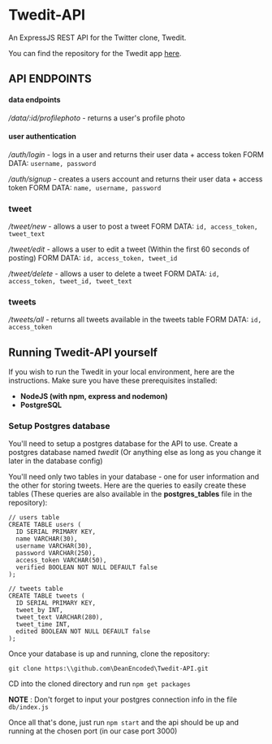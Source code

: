 # Twedit-API
An ExpressJS REST API for the Twitter clone, Twedit.

You can find the repository for the Twedit app [here](https:\\github.com\DeanEncoded\Twedit).

## API ENDPOINTS
#### data endpoints
*/data/:id/profilephoto* - returns a user's profile photo

#### user authentication
*/auth/login* - logs in a user and returns their user data + access token
FORM DATA: `username, password`

*/auth/signup* - creates a users account and returns their user data + access token
FORM DATA: `name, username, password`

### tweet
*/tweet/new* - allows a user to post a tweet
FORM DATA: `id, access_token, tweet_text`

*/tweet/edit* - allows a user to edit a tweet (Within the first 60 seconds of posting)
FORM DATA: `id, access_token, tweet_id`

*/tweet/delete* - allows a user to delete a tweet
FORM DATA: `id, access_token, tweet_id, tweet_text`

### tweets
*/tweets/all* - returns all tweets available in the tweets table
FORM DATA: `id, access_token`

## Running Twedit-API yourself
If you wish to run the Twedit in your local environment, here are the instructions.
Make sure you have these prerequisites installed:
- **NodeJS (with npm, express and nodemon)**
- **PostgreSQL**

### Setup Postgres database
You'll need to setup a postgres database for the API to use.
Create a postgres database named *twedit* (Or anything else as long as you change it later in the database config)

You'll need only two tables in your database - one for user information and the other for storing tweets.
Here are the queries to easily create these tables (These queries are also available in the **postgres_tables** file in the repository):

```
// users table
CREATE TABLE users (
  ID SERIAL PRIMARY KEY,
  name VARCHAR(30),
  username VARCHAR(30),
  password VARCHAR(250),
  access_token VARCHAR(50),
  verified BOOLEAN NOT NULL DEFAULT false
);

// tweets table
CREATE TABLE tweets (
  ID SERIAL PRIMARY KEY,
  tweet_by INT,
  tweet_text VARCHAR(280),
  tweet_time INT,
  edited BOOLEAN NOT NULL DEFAULT false
);
```

Once your database is up and running, clone the repository:
```console
git clone https:\\github.com\DeanEncoded\Twedit-API.git
```

CD into the cloned directory and run `npm get packages`

**NOTE** : Don't forget to input your postgres connection info in the file `db/index.js`

Once all that's done, just run `npm start` and the api should be up and running at the chosen port (in our case port 3000)

